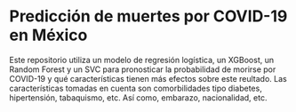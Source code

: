 # Predicción de muertes por COVID-19 en México
Este repositorio utiliza un modelo de regresión logística, un XGBoost, un Random Forest y un SVC para pronosticar la probabilidad de morirse por COVID-19 y qué características tienen más efectos sobre este reultado. Las características tomadas en cuenta son comorbilidades tipo diabetes, hipertensión, tabaquismo, etc. Así como, embarazo, nacionalidad, etc. 
